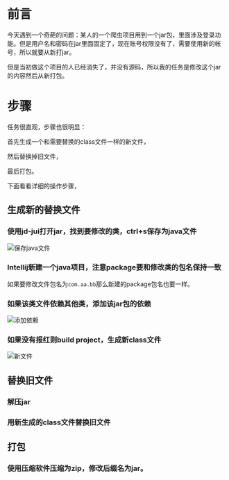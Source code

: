 # 前言

今天遇到一个奇葩的问题：某人的一个爬虫项目用到一个jar包，里面涉及登录功能。但是用户名和密码在jar里面固定了，现在账号权限没有了，需要使用新的帐号，所以就要从新打jar。

但是当初做这个项目的人已经消失了，并没有源码，所以我的任务是修改这个jar的内容然后从新打包。

# 步骤

任务很直观，步骤也很明显：

首先生成一个和需要替换的class文件一样的新文件，

然后替换掉旧文件，

最后打包。

下面看看详细的操作步骤，

## 生成新的替换文件

### 使用jd-jui打开jar，找到要修改的类，ctrl+s保存为java文件

![保存java文件](https://jenson-1258324340.cos.ap-beijing.myqcloud.com/modifyjar-savetojava.png)

### Intellij新建一个java项目，注意package要和修改类的包名保持一致

如果要修改文件包名为`com.aa.bb`那么新建的package包名也要一样。

### 如果该类文件依赖其他类，添加该jar包的依赖

![添加依赖](https://jenson-1258324340.cos.ap-beijing.myqcloud.com/modifyjar-dependency.png)

### 如果没有报红则build project，生成新class文件

![新文件](https://jenson-1258324340.cos.ap-beijing.myqcloud.com/modifyjar-newclass.png)



## 替换旧文件

### 解压jar

### 用新生成的class文件替换旧文件

## 打包

### 使用压缩软件压缩为zip，修改后缀名为jar。